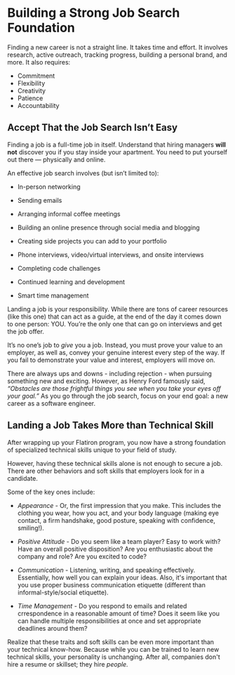 # Building a Strong Job Search Foundation

Finding a new career is not a straight line. It takes time and effort. It involves research, active outreach, tracking progress, building a personal brand, and more. It also requires:

  - Commitment
  - Flexibility
  - Creativity
  - Patience
  - Accountability

## Accept That the Job Search Isn’t Easy

Finding a job is a full-time job in itself. Understand that hiring managers **will not** discover you if you stay inside your apartment. You need to put yourself out there — physically and online. 


An effective job search involves (but isn’t limited to): 

  - In-person networking

  - Sending emails

  - Arranging informal coffee meetings

  - Building an online presence through social media and blogging

  - Creating side projects you can add to your portfolio 

  - Phone interviews, video/virtual interviews, and onsite interviews

  - Completing code challenges

  - Continued learning and development
  
  - Smart time management

Landing a job is your responsibility. While there are tons of career resources (like this one) that can act as a guide, at the end of the day it comes down to one person: YOU. You’re the only one that can go on interviews and get the job offer.

It’s no one’s job to *give* you a job. Instead, you must prove your value to an employer, as well as, convey your genuine interest every step of the way. If you fail to demonstrate your value and interest, employers will move on.

There are always ups and downs - including rejection - when pursuing something new and exciting. However, as Henry Ford famously said, *“Obstacles are those frightful things you see when you take your eyes off your goal.”* As you go through the job search, focus on your end goal: a new career as a software engineer. 

## Landing a Job Takes More than Technical Skill

After wrapping up your Flatiron program, you now have a strong foundation of specialized technical skills unique to your field of study.

However, having these technical skills alone is not enough to secure a job. There are other behaviors and soft skills that employers look for in a candidate.

Some of the key ones include: 

- *Appearance* - Or, the first impression that you make. This includes the clothing you wear, how you act, and your body language (making eye contact, a firm handshake, good posture, speaking with confidence, smiling!). 

- *Positive Attitude* - Do you seem like a team player? Easy to work with? Have an overall positive disposition? Are you enthusiastic about the company and role? Are you excited to code? 

- *Communication* - Listening, writing, and speaking effectively. Essentially, how well you can explain your ideas. Also, it's important that you use proper business communication etiquette (different than informal-style/social etiquette). 

- *Time Management* - Do you respond to emails and related crrespondence in a reasonable amount of time? Does it seem like you can handle multiple responsibilities at once and set appropriate deadlines around them? 

Realize that these traits and soft skills can be even more important than your technical know-how. Because while you can be trained to learn new technical skills, your personality is unchanging. After all, companies don't hire a resume or skillset; they hire *people.*
